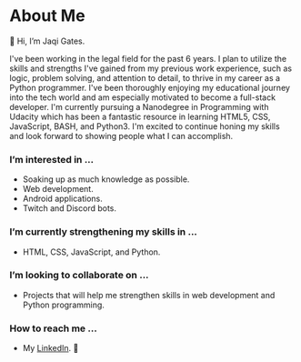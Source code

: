 # About Me
👋 Hi, I’m Jaqi Gates.

I've been working in the legal field for the past 6 years. I plan to utilize the skills and strengths I've gained from my previous work experience, such as logic, problem solving, and attention to detail, to thrive in my career as a Python programmer. I've been thoroughly enjoying my educational journey into the tech world and am especially motivated to become a full-stack developer. I'm currently pursuing a Nanodegree in Programming with Udacity which has been a fantastic resource in learning HTML5, CSS, JavaScript, BASH, and Python3. I'm excited to continue honing my skills and look forward to showing people what I can accomplish.

### I’m interested in ...
- Soaking up as much knowledge as possible.
- Web development.
- Android applications.
- Twitch and Discord bots.

### I’m currently strengthening my skills in ...
- HTML, CSS, JavaScript, and Python.

### I’m looking to collaborate on ...
- Projects that will help me strengthen skills in web development and Python programming.

### How to reach me ...
- My [LinkedIn](https://www.linkedin.com/in/jaqi-gates/). 📨

<!---
JaqiGates/JaqiGates is a ✨ special ✨ repository because its `README.md` (this file) appears on your GitHub profile.
You can click the Preview link to take a look at your changes.
--->

